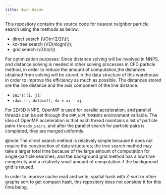 ```yaml
---
title: User Guide
---
```


This repository contains the source code for nearest neighbor particle search using the methods as below:

* direct search (\\(O(n^2/2)\\));
* kd-tree search (\\(O(nlogn)\\));
* grid search (\\(O(n)\\)).

For optimization purposes: Since distance solving will be involved in NNPS,
and distance solving is needed in other solving processes in CFD particle method,
in order to reduce the amount of computation,the distances obtained from solving will be stored
in the data structure of this warehouse in order to improve the efficiency as much as possible.
The distances stored are the line distance and the axis component of the line distance.

* `pairs`: `[i, j]`;
* `rdxs`: `[r, dx(dim)], dx = xi - xj`;

For 2D/3D NNPS, OpenMP is used for parallel acceleration, and parallel threads can be set through the `OMP_NUM_THREADS` environment variable. The idea of OpenMP acceleration is that each thread maintains a list of particle pairs `threads_pairs`, and after the parallel search for particle pairs is completed, they are merged uniformly.

@note
The direct search method is relatively simple because it does not require the construction of data structures;
the tree search method may take a larger total time because of the large amount of computation for single-particle searches;
and the background grid method has a low time complexity and a relatively small amount of computation if the background grid is reused.

In order to improve cache read and write, spatial hash with Z-sort or other graphs sort to get compact hash,
this repository does not consider it for this time being.
